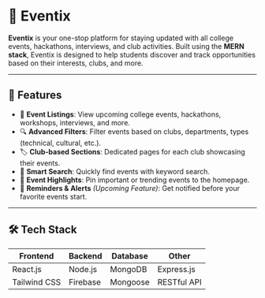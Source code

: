 # 🎉 Eventix

**Eventix** is your one-stop platform for staying updated with all college events, hackathons, interviews, and club activities. Built using the **MERN stack**, Eventix is designed to help students discover and track opportunities based on their interests, clubs, and more.

---

## 🚀 Features

- 📅 **Event Listings**: View upcoming college events, hackathons, workshops, interviews, and more.
- 🔍 **Advanced Filters**: Filter events based on clubs, departments, types (technical, cultural, etc.).
- 🏷️ **Club-based Sections**: Dedicated pages for each club showcasing their events.
- 🧠 **Smart Search**: Quickly find events with keyword search.
- 📌 **Event Highlights**: Pin important or trending events to the homepage.
- 🔔 **Reminders & Alerts** *(Upcoming Feature)*: Get notified before your favorite events start.

---

## 🛠️ Tech Stack

| Frontend | Backend | Database | Other |
|---------|---------|----------|-------|
| React.js | Node.js | MongoDB | Express.js |
| Tailwind CSS | Firebase | Mongoose | RESTful API |
